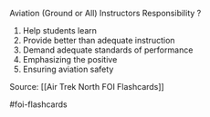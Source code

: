 Aviation (Ground or All) Instructors Responsibility
?
1. Help students learn
2. Provide better than adequate instruction
3. Demand adequate standards of performance
4. Emphasizing the positive
5. Ensuring aviation safety
<!--SR:!2022-09-27,1,230-->

Source: [[Air Trek North FOI Flashcards]]

#foi-flashcards